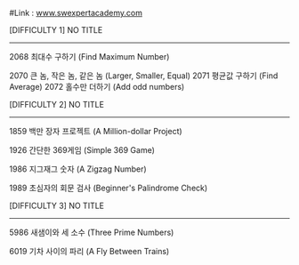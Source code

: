#Link : www.swexpertacademy.com

[DIFFICULTY 1]
NO		TITLE
--		-----
2068	최대수 구하기 (Find Maximum Number)

2070	큰 놈, 작은 놈, 같은 놈 (Larger, Smaller, Equal)
2071	평균값 구하기 (Find Average)
2072	홀수만 더하기 (Add odd numbers)


[DIFFICULTY 2]
NO		TITLE
--		-----
1859	백만 장자 프로젝트 (A Million-dollar Project)

1926	간단한 369게임 (Simple 369 Game)

1986	지그재그 숫자 (A Zigzag Number)

1989	초심자의 회문 검사 (Beginner's Palindrome Check)


[DIFFICULTY 3]
NO		TITLE
--		-----
5986	새샘이와 세 소수 (Three Prime Numbers)

6019	기차 사이의 파리 (A Fly Between Trains)
